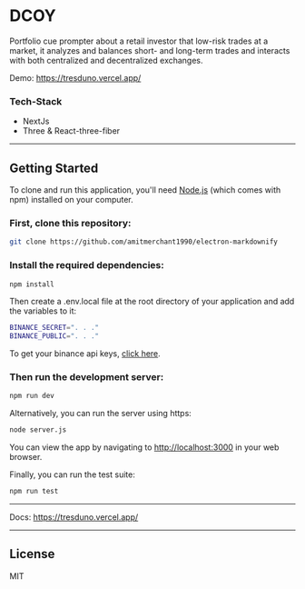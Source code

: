 # DCOY
Portfolio cue prompter about a retail investor that low-risk trades at a market, it analyzes and balances short- and long-term trades and interacts with both centralized and decentralized exchanges.

Demo: https://tresduno.vercel.app/

### Tech-Stack
* NextJs
* Three & React-three-fiber

-----
## Getting Started

To clone and run this application, you'll need [Node.js](https://nodejs.org/) (which comes with npm) installed on your computer.

### First, clone this repository:
```bash
git clone https://github.com/amitmerchant1990/electron-markdownify
```

### Install the required dependencies:
```bash
npm install
```
Then create a .env.local file at the root directory of your application and add the variables to it:
```bash
BINANCE_SECRET=". . ."
BINANCE_PUBLIC=". . ."
```
To get your binance api keys, [click here](https://www.binance.com/en/support/faq/how-to-create-api-360002502072).



### Then run the development server:
```bash
npm run dev
```
Alternatively, you can run the server using https:
```bash
node server.js
```
You can view the app by navigating to [http://localhost:3000](http://localhost:3000) in your web browser.

 
Finally, you can run the test suite:
```bash
npm run test
```

---

Docs: https://tresduno.vercel.app/

---

## License

MIT